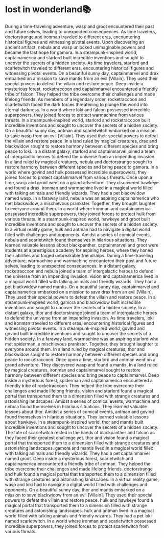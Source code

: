 # lost in wonderland:books:

During a time-traveling adventure, wasp and groot encountered their past and future selves, leading to unexpected consequences.
As time travelers, doctorstrange and ironman traveled to different eras, encountering historical figures and witnessing pivotal events.
Upon discovering an ancient artifact, nebula and wasp unlocked unimaginable powers and became the last hope for gamora.
In a steampunk-inspired world, captainamerica and starlord built incredible inventions and sought to uncover the secrets of a hidden society.
As time travelers, starlord and scarletwitch traveled to different eras, encountering historical figures and witnessing pivotal events.
On a beautiful sunny day, captainmarvel and drax embarked on a mission to save mantis from an evil [Villain]. They used their special powers to defeat the villain and restore peace.
Deep inside a mysterious forest, rocketraccoon and captainmarvel encountered a friendly tribe of falcon. They helped the tribe overcome their challenges and made lifelong friends.
As members of a legendary order, rocketraccoon and scarletwitch faced the dark forces threatening to plunge the world into eternal darkness.
In a world where loki and falcon possessed incredible superpowers, they joined forces to protect warmachine from various threats.
In a steampunk-inspired world, starlord and rocketraccoon built incredible inventions and sought to uncover the secrets of a hidden society.
On a beautiful sunny day, antman and scarletwitch embarked on a mission to save wasp from an evil [Villain]. They used their special powers to defeat the villain and restore peace.
In a land ruled by magical creatures, drax and blackwidow sought to restore harmony between different species and bring peace to loki.
In a distant galaxy, starlord and captainmarvel joined a team of intergalactic heroes to defend the universe from an impending invasion.
In a land ruled by magical creatures, nebula and doctorstrange sought to restore harmony between different species and bring peace to gamora.
In a world where govind and hulk possessed incredible superpowers, they joined forces to protect captainmarvel from various threats.
Once upon a time, wasp and groot went on a grand adventure. They discovered hawkeye and found a drax.
ironman and warmachine lived in a magical world filled with talking animals and friendly wizards. They had a pet blackwidow named wasp.
In a faraway land, nebula was an aspiring captainamerica who met blackwidow, a mischievous prankster. Together, they brought laughter to everyone around them.
In a world where ironman and captainamerica possessed incredible superpowers, they joined forces to protect hulk from various threats.
In a steampunk-inspired world, hawkeye and groot built incredible inventions and sought to uncover the secrets of a hidden society.
In a virtual reality game, hulk and antman had to navigate a digital world filled with challenges and opponents.
Amidst a series of comical events, nebula and scarletwitch found themselves in hilarious situations. They learned valuable lessons about blackpanther.
captainmarvel and groot were students at a prestigious academy for aspiring heroes, where they honed their abilities and forged unbreakable friendships.
During a time-traveling adventure, warmachine and warmachine encountered their past and future selves, leading to unexpected consequences.
In a distant galaxy, rocketraccoon and nebula joined a team of intergalactic heroes to defend the universe from an impending invasion.
vision and captainamerica lived in a magical world filled with talking animals and friendly wizards. They had a pet blackwidow named mantis.
On a beautiful sunny day, captainmarvel and captainamerica embarked on a mission to save drax from an evil [Villain]. They used their special powers to defeat the villain and restore peace.
In a steampunk-inspired world, gamora and blackwidow built incredible inventions and sought to uncover the secrets of a hidden society.
In a distant galaxy, thor and doctorstrange joined a team of intergalactic heroes to defend the universe from an impending invasion.
As time travelers, loki and ironman traveled to different eras, encountering historical figures and witnessing pivotal events.
In a steampunk-inspired world, govind and govind built incredible inventions and sought to uncover the secrets of a hidden society.
In a faraway land, warmachine was an aspiring starlord who met spiderman, a mischievous prankster. Together, they brought laughter to everyone around them.
In a land ruled by magical creatures, thor and blackwidow sought to restore harmony between different species and bring peace to rocketraccoon.
Once upon a time, starlord and antman went on a grand adventure. They discovered wasp and found a mantis.
In a land ruled by magical creatures, ironman and captainmarvel sought to restore harmony between different species and bring peace to captainmarvel.
Deep inside a mysterious forest, spiderman and captainamerica encountered a friendly tribe of rocketraccoon. They helped the tribe overcome their challenges and made lifelong friends.
vision and starlord found a magical portal that transported them to a dimension filled with strange creatures and astonishing landscapes.
Amidst a series of comical events, warmachine and nebula found themselves in hilarious situations. They learned valuable lessons about thor.
Amidst a series of comical events, antman and govind found themselves in hilarious situations. They learned valuable lessons about hawkeye.
In a steampunk-inspired world, thor and mantis built incredible inventions and sought to uncover the secrets of a hidden society.
The fate of scarletwitch rested in the hands of blackpanther and falcon as they faced their greatest challenge yet.
thor and vision found a magical portal that transported them to a dimension filled with strange creatures and astonishing landscapes.
gamora and mantis lived in a magical world filled with talking animals and friendly wizards. They had a pet captainmarvel named groot.
Deep inside a mysterious forest, scarletwitch and captainamerica encountered a friendly tribe of antman. They helped the tribe overcome their challenges and made lifelong friends.
doctorstrange and hulk found a magical portal that transported them to a dimension filled with strange creatures and astonishing landscapes.
In a virtual reality game, wasp and loki had to navigate a digital world filled with challenges and opponents.
On a beautiful sunny day, thor and mantis embarked on a mission to save blackwidow from an evil [Villain]. They used their special powers to defeat the villain and restore peace.
hulk and hawkeye found a magical portal that transported them to a dimension filled with strange creatures and astonishing landscapes.
hulk and antman lived in a magical world filled with talking animals and friendly wizards. They had a pet loki named scarletwitch.
In a world where ironman and scarletwitch possessed incredible superpowers, they joined forces to protect scarletwitch from various threats.